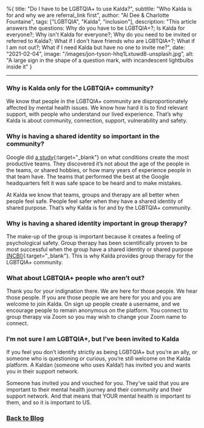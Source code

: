 %{
title: "Do I have to be LGBTQIA+ to use Kalda?",
subtitle: "Who Kalda is for and why we are referral_link first",
author: "Al Dee & Charlotte Fountaine",
tags: ["LGBTQIA", "Kalda", "inclusion"],
description: "This article answers the questions: Why do you have to be LGBTQIA+?; Is Kalda for everyone?; Why isn't Kalda for everyone?; Why do you need to be invited or referred to Kalda?; What if I don't have friends who are LGBTQIA+?; What if I am not out?; What if I need Kalda but have no one to invite me?",
date: "2021-02-04",
image: "/images/jon-tyson-hhq1Lxtuwd8-unsplash.jpg",
alt: "A large sign in the shape of a question mark, with incandescent lightbulbs inside it"
}

---

### Why is Kalda only for the LGBTQIA+ community?

We know that people in the LGBTQIA+ community are disproportionately affected by mental health issues. We know how hard it is to find relevant support, with people who understand our lived experience. That’s why Kalda is about community, connection, support, vulnerability and safety.

### Why is having a shared identity so important in the community?

Google did [a study](https://www.nytimes.com/2016/02/28/magazine/what-google-learned-from-its-quest-to-build-the-perfect-team.html){:target="_blank"} on what conditions create the most productive teams. They discovered it’s not about the age of the people in the teams, or shared hobbies, or how many years of experience people in that team have. The teams that performed the best at the Google headquarters felt it was safe space to be heard and to make mistakes.

At Kalda we know that teams, groups and therapy are all better when people feel safe. People feel safer when they have a shared identity of shared purpose. That’s why Kalda is for and by the LGBTQIA+ community.

### Why is having a shared identity important in group therapy?

The make-up of the group is important because it creates a feeling of psychological safety. Group therapy has been scientifically proven to be most successful when the group have a shared identity or shared purpose [(NCBI)](https://www.ncbi.nlm.nih.gov/pmc/articles/PMC5553121/){:target="_blank"}. This is why Kalda provides group therapy for the LGBTQIA+ community.

### What about LGBTQIA+ people who aren’t out?

Thank you for your indignation there. We are here for those people. We hear those people. If you are those people we are here for you and you are welcome to join Kalda. On sign up people create a username, and we encourage people to remain anonymous on the platform. You connect to group therapy via Zoom so you may wish to change your Zoom name to connect.

### I’m not sure I am LGBTQIA+, but I’ve been invited to Kalda

If you feel you don’t identify strictly as being LGBTQIA+ but you’re an ally, or someone who is questioning or curious, you’re still welcome on the Kalda platform. A Kaldan (someone who uses Kalda!) has invited you and wants you in their support network.

Someone has invited you and vouched for you. They’ve said that you are important to their mental health journey and their community and their support network. And that means that YOUR mental health is important to them, and so it is important to US.

### [Back to Blog](http://kalda.co/blog)